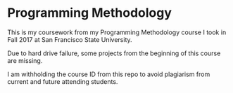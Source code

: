 # Programming Methodology

This is my coursework from my Programming Methodology course I took in Fall 2017 at San Francisco State University.

Due to hard drive failure, some projects from the beginning of this course are missing.

I am withholding the course ID from this repo to avoid plagiarism from current and future attending students.
